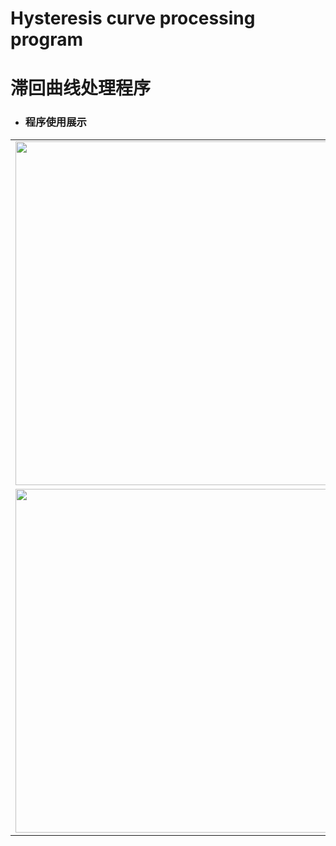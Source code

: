 # Hysteresis curve processing program
# 滞回曲线处理程序

* ### 程序使用展示 ###
<table align="center" border="0" style="border-collapse: collapse;">
  <tr>
    <td><img width="550px" src="https://user-images.githubusercontent.com/98397090/224472834-9d5216be-9d3d-4189-9202-943a65c0b7e0.gif"/></td>
  </tr>
  <tr>
    <td><img width="550px" src="https://user-images.githubusercontent.com/98397090/224472837-3cd0aeba-c583-4135-b821-658972dfb152.gif"/></td>
  </tr>
</table>
